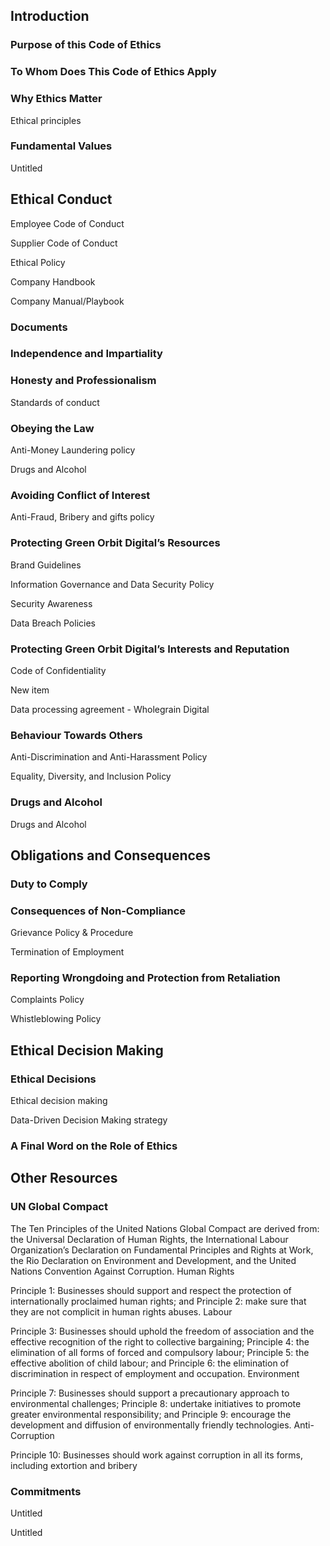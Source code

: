 <!-- Unsupported block type: table_of_contents -->





<!-- Unsupported block type: divider -->

## Introduction 

### Purpose of this Code of Ethics

### To Whom Does This Code of Ethics Apply 

### Why Ethics Matter 

Ethical principles 

### Fundamental Values 

Untitled 



<!-- Unsupported block type: divider -->

## Ethical Conduct

Employee Code of Conduct 

Supplier Code of Conduct 

Ethical Policy 

Company Handbook 

Company Manual/Playbook  

### Documents 

### Independence and Impartiality 

### Honesty and Professionalism

Standards of conduct 

### Obeying the Law

Anti-Money Laundering policy 

Drugs and Alcohol 

### Avoiding Conflict of Interest

Anti-Fraud, Bribery and gifts policy 

### Protecting Green Orbit Digital’s Resources 

Brand Guidelines 

Information Governance and Data Security Policy 

Security Awareness 

Data Breach Policies 

### Protecting Green Orbit Digital’s Interests and Reputation 

Code of Confidentiality 

New item 

Data processing agreement - Wholegrain Digital 

### Behaviour Towards Others

Anti-Discrimination and Anti-Harassment Policy 

Equality, Diversity, and Inclusion Policy 

### Drugs and Alcohol 

Drugs and Alcohol 



<!-- Unsupported block type: divider -->

## Obligations and Consequences 

### Duty to Comply 

### Consequences of Non-Compliance 

Grievance Policy & Procedure 

Termination of Employment 

### Reporting Wrongdoing and Protection from Retaliation 

Complaints Policy 

Whistleblowing Policy 





<!-- Unsupported block type: divider -->

## Ethical Decision Making 

### Ethical Decisions 

Ethical  decision making 

Data-Driven Decision Making strategy  

### A Final Word on the Role of Ethics

<!-- Unsupported block type: divider -->

## Other Resources 

### UN Global Compact 

The Ten Principles of the United Nations Global Compact are derived from: the Universal Declaration of Human Rights, the International Labour Organization’s Declaration on Fundamental Principles and Rights at Work, the Rio Declaration on Environment and Development, and the United Nations Convention Against Corruption.
Human Rights

Principle 1: Businesses should support and respect the protection of internationally proclaimed human rights; and
Principle 2: make sure that they are not complicit in human rights abuses.
Labour

Principle 3: Businesses should uphold the freedom of association and the effective recognition of the right to collective bargaining;
Principle 4: the elimination of all forms of forced and compulsory labour;
Principle 5: the effective abolition of child labour; and
Principle 6: the elimination of discrimination in respect of employment and occupation.
Environment

Principle 7: Businesses should support a precautionary approach to environmental challenges;
Principle 8: undertake initiatives to promote greater environmental responsibility; and
Principle 9: encourage the development and diffusion of environmentally friendly technologies.
Anti-Corruption

Principle 10: Businesses should work against corruption in all its forms, including extortion and bribery



### Commitments 

Untitled 

Untitled 

<!-- Unsupported block type: embed -->